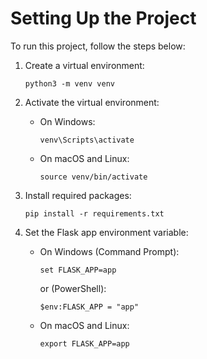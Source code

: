 # Setting Up the Project

To run this project, follow the steps below:

1. Create a virtual environment:
   ```
   python3 -m venv venv
   ```

2. Activate the virtual environment:
   - On Windows:
     ```
     venv\Scripts\activate
     ```
   - On macOS and Linux:
     ```
     source venv/bin/activate
     ```

3. Install required packages:
   ```
   pip install -r requirements.txt
   ```

4. Set the Flask app environment variable:
   - On Windows (Command Prompt):
     ```
     set FLASK_APP=app
     ```
     or (PowerShell):
     ```
     $env:FLASK_APP = "app"
     ```
   - On macOS and Linux:
     ```
     export FLASK_APP=app
     ```


